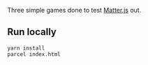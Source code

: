 Three simple games done to test [Matter.js](https://brm.io/matter-js/) out.

## Run locally

```
yarn install
parcel index.html
```

